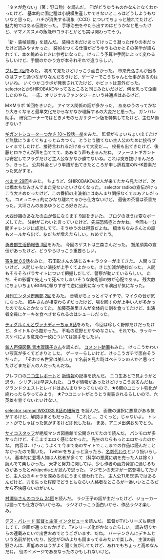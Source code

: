 「タネが危ない」（著：野口勲）を読んだ。
F1がどうゆうものかなんとなくわかったけど、
基本的に固定種は小規模生産しかできないところはどうしようもないなと思った。
ハチが消失する現象（CCD）についてちょっと触れてたけど、魅力的ではある仮説だった。
手塚治虫をやたら出すのはどうかなと思ったけど、ヤマノススメの飯能市コラボとかとも実は関わってそう。

「新・装幀談義」を読んだ。
装幀の本だけあってけっこう凝った作りの本だったけど読みやすかった。
装幀をつくる仕事がどうゆうものかとその美学が語られてて、本を眺めるときに参考になった。
けっこう予算や手間によって変わるらしいけど、手間のかかり方が本それぞれで違うらしい。

[ブレ生 7回](http://live.nicovideo.jp/watch/lv199210545)をみた。
初めて見たけどけっこう面白かった。
市来光弘さんが出るのはファミ通つながりなんだろうけど、ゲーマーでこうちゃんと仕事があるのはいいね。
いくつかコラボが発表されてたけど、ホビットは意外だった。
selectorとかSHIROBAKOやってるところと同じみたいだけど、何を思って企画したのやら。
一応、オリジナルファンタジーという共通点はあるけど。

M✕Mラボ 16回をきいた。
アイマス関係の話が多かった。
ああゆうのってかなり大きくなると最早文化だからなかなか理解するの大変だと思った。
ガンバレ助手。
研究コーナーではときメモのセガサターン版を特集してたけど、主任M過ぎない？

[ギガントシューターつかさ 10〜19話一挙](http://live.nicovideo.jp/watch/lv199734717)をみた。
監督がちょいちょい出てたけど無駄にうまくてちょっとムカつく。
とうとう勝てない主人公のために接待プレイまでしたけど、接待言われるだけあって大変だ...。
校長も出てきたけど、後藤ヒロキさんが声を当ててて、ああゆう声も出るんだね。
ファーストギガントは安定してフラグだけど主人公なかなか勝てないね。これは突き抜けるんだろう、きっと。
公共料金という単語が出てきたところが申し訳程度のNHK要素だった気がする。

[べます 29回](http://www.nicovideo.jp/watch/1417097318)をみた。
ちょうど、SHIROBAKOの2人が来てたから見たけど、次は橋本ちなみさんでまた見ないといけなくなった。
selector radioの宣伝がけっこう大きめだったけど、この番組の出演者にはあんまり関係なくてまあアレだった。
コミュニティ的にかなり離れてるから仕方ないけど。
最後の茶番は茶番だった。大坪さんのああゆうところ好きだよ。

[大西沙織のあなたの血が気になります 9回](http://ondemand.joqr.co.jp/AG-ON/contents/di-20141128.php)をきいた。
[ブログのほう](http://www.joqr.co.jp/saorin/2014/11/post-10.html)は変なポーズしてた。
注射がこわいと言っていたけど、先端恐怖症とかかね。
今回も一分間チャレンジに成功してて、そうゆうのは得意だよね。
橋本ちなみさんとの話もメールから出て、友だちが増えたらしい。おめでとう。

[勇者部生活動報告 3回](http://live.nicovideo.jp/watch/lv200858803)をみた。
今回のゲストは三森さんだった。
鷲尾須美の宣伝があったけど、どうやらけっこう重要らしい。

[寄生獣 8,9話](http://live.nicovideo.jp/watch/lv196022910)をみた。
石田彰さんの演じるキャラクターが出てきた。
人間っぽいけど、人間じゃない演技が上手くてよかった。さじ加減が絶妙だった。
人間もそろそろパラサイトについて把握しだして、警察が動いているらしい。
ただ、その影響で先走って死んでしまいそうな美術部の娘が心配である。
残大敵にちょいちょいBGMに頼りすぎて逆に過剰になってる演出が気になった。

[月刊エンタメ倶楽部 2回](http://live.nicovideo.jp/watch/lv196775356)をみた。
音響がちょっとイマイチで、マイクの音が気になった。
照井さんが相変わらずだったけど、場を回すのが上手い人が多かったのでなんとかなってた。
加藤英美里さんが全体的に割を食ってたけど、出演者全員にケーキを食べさせられるのはシュールだった。

[ティグルくんとヴァナディーちゅ 8話](https://www.youtube.com/watch?v=FeZAA-AGnXk)をみた。
今回は珍しく野郎だけだったけど、タイトルから酷かった。
不毛の荒野とかやめなさい。
それでも、ラッキースケベによる意見の一致については握手をしたい。

[新人声優図鑑 青木瑠璃子さん](http://ddnavi.com/news/216111/)を読んだ。
[コメント動画](http://www.nicovideo.jp/watch/1417130346)もみた。
けっこうかわいい写真が多くてどきりとした。
ゲーマーらしいけど、けっこうガチで面白そうだった。
「それでも世界は美しい」で名前を見た時はベテランの人かと思ってたけどまだ新人の人だったんだね。

ブレフロの[ニコ生レポート](http://app.famitsu.com/20141128_470330/)と
[新情報](http://app.famitsu.com/20141128_470246/)の記事を読んだ。
ニコ生あとで見ようかと思う。
シリアルは早速入れた。
コラボ情報があったけどけっこうあるんだね。
グランドクエストとレイドはあんまりやってないので、★6個のユニット強化が終わったらやってみよう。
★7つユニットがとうとう実装されるらしいので、六英雄を育てないといけない。

[selector spread WIXOSS 8話の紐解き](http://www.takaratomy.co.jp/products/wixoss/column/play_141128/index.html)
を読んだ。
画像の選択に悪意がある気がするけど、解説はまともだった。
「これと…、さくっと」じゃないよ。
トレットがでしゃばった気がするけど即死したね。
まあ、アニメ出演おめでとう。

[サイコスタッフ](http://www.zeppan.com/book/detail/63721)が絶版マンガ図書館で公開されてたので読んだ。
パンモロが多かったけど、そこまでエロく感じなかった。
先生のならもっとエロかったのかな。
内容は、けっこうよくて今まであのサイトでここまでの作品は読んだことなかったので驚いた。
Twitterをちょっと漁ったら、[名刺代わり](https://twitter.com/nekogaeru/status/538291298810089473)という扱いらしい。
基本的に登場人物は人格者が多くて（科学の悪魔に魂を売った人は除く）読んでて楽しかった。
天才と努力に関しては、少し作者の画力発言に通じるものがあったとwikipediaとか読んで思った。
マジモンの天才が一応登場してたけど、主人公のキャラを深めるのにうまく使われてた。
主人公TUEEE系ではあるんだけど、力を失った程度でどうともならい人格者なところが一番いいところだから不快感ないのがいい。

[村瀬歩さんのコラム 24回](http://www.koepota.jp/news/2014/11/28/0702.html)を読んだ。
ラジ王子の話が主だったけど、ジョーカーは語っても仕方がないからね。
ラジオけっこう面白いから、作品ラジオ楽しみ。

[デス・パレード 監督と主演 インタビュー](http://www.koepota.jp/news/2014/11/28/0709.html)を読んだ。
監督がTVシリーズも構想してて、企画が通ったおかげで、TVシリーズ化がかなったらしい。
読み切りからの連載みたいで出世おめでとうございます、だね。
バーテンさんにデキムという名前が付いたり、設定がOVAよりも固まってるみたいで楽しみ。
主演の前野さんは、声低めのほうがよく聞く気がしてたけど、あれでもちょっと高めなんだね。
役のイメージでああなったのかもしれないけど。
